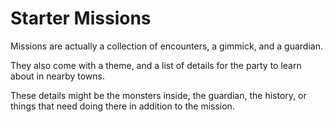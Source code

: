 # Starter Missions

Missions are actually a collection of encounters, a gimmick, and a guardian.

They also come with a theme, and a list of details for the party to learn about in nearby towns.

These details might be the monsters inside, the guardian, the history, or things that need doing there in addition to the mission.

